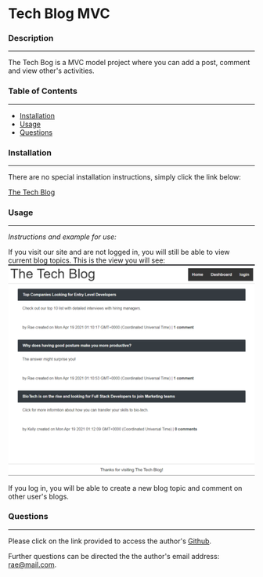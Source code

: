 # Tech Blog MVC


### Description
_____________________________
The Tech Bog is a MVC model project where you can add a post, comment and view other's activities.


### Table of Contents
_____________________________
* [Installation](#installation)
* [Usage](#usage)
* [Questions](#questions)


### Installation
_____________________________
There are no special installation instructions, simply click the link below:

[The Tech Blog](https://afternoon-spire-65125.herokuapp.com/)


### Usage
_____________________________
*Instructions and example for use:*

If you visit our site and are not logged in, you will still be able to view current blog topics.  This is the view you will see:
![View of all posts](./public/screenshot.png)

If you log in, you will be able to create a new blog topic and comment on other user's blogs.

### Questions
_____________________________

  Please click on the link provided to access the author's [Github](http://github.com/RaeStichter).
  

  Further questions can be directed the the author's email address: rae@mail.com.
  